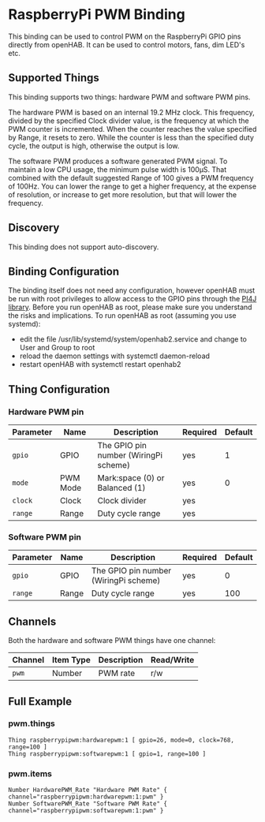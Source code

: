 # RaspberryPi PWM Binding

This binding can be used to control PWM on the RaspberryPi GPIO pins directly from openHAB.
It can be used to control motors, fans, dim LED's etc.

## Supported Things

This binding supports two things: hardware PWM and software PWM pins.

The hardware PWM is based on an internal 19.2 MHz clock.
This frequency, divided by the specified Clock divider value, is the frequency at which the PWM counter is incremented.
When the counter reaches the value specified by Range, it resets to zero.
While the counter is less than the specified duty cycle, the output is high, otherwise the output is low.

The software PWM produces a software generated PWM signal.
To maintain a low CPU usage, the minimum pulse width is 100μS.
That combined with the default suggested Range of 100 gives a PWM frequency of 100Hz.
You can lower the range to get a higher frequency, at the expense of resolution, or increase to get more resolution, but that will lower the frequency.

## Discovery

This binding does not support auto-discovery.

## Binding Configuration

The binding itself does not need any configuration, however openHAB must be run with root privileges to allow access to the GPIO pins through the [PI4J library](https://pi4j.com/).
Before you run openHAB as root, please make sure you understand the risks and implications.
To run openHAB as root (assuming you use systemd):

- edit the file /usr/lib/systemd/system/openhab2.service and change to User and Group to root
- reload the daemon settings with systemctl daemon-reload
- restart openHAB with systemctl restart openhab2

## Thing Configuration

### Hardware PWM pin

| Parameter                 | Name                      | Description                                    | Required | Default |
|---------------------------|---------------------------|------------------------------------------------|----------|---------|
| `gpio`                    | GPIO                      | The GPIO pin number (WiringPi scheme)          | yes      | 1       |
| `mode`                    | PWM Mode                  | Mark:space (0) or Balanced (1)                 | yes      | 0       |
| `clock`                   | Clock                     | Clock divider                                  | yes      |         |
| `range`                   | Range                     | Duty cycle range                               | yes      |         |

### Software PWM pin

| Parameter                 | Name                      | Description                                    | Required | Default |
|---------------------------|---------------------------|------------------------------------------------|----------|---------|
| `gpio`                    | GPIO                      | The GPIO pin number (WiringPi scheme)          | yes      | 0       |
| `range`                   | Range                     | Duty cycle range                               | yes      | 100     |

## Channels

Both the hardware and software PWM things have one channel:

| Channel       | Item Type | Description             | Read/Write |
|---------------|-----------|-------------------------|------------|
| `pwm`         | Number    | PWM rate                | r/w        |

## Full Example

### pwm.things

```
Thing raspberrypipwm:hardwarepwm:1 [ gpio=26, mode=0, clock=768, range=100 ]
Thing raspberrypipwm:softwarepwm:1 [ gpio=1, range=100 ]
```

### pwm.items

```
Number HardwarePWM_Rate "Hardware PWM Rate" { channel="raspberrypipwm:hardwarepwm:1:pwm" }
Number SoftwarePWM_Rate "Software PWM Rate" { channel="raspberrypipwm:softwarepwm:1:pwm" }
```
